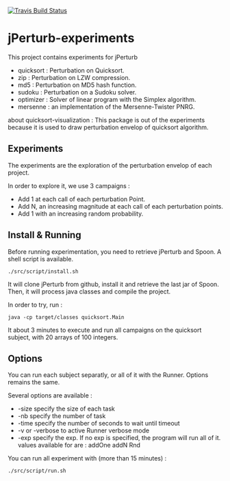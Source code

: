 [![Travis Build Status](https://api.travis-ci.org/Spirals-Team/jPerturb-experiments.svg?branch=master)](https://travis-ci.org/Spirals-Team/jPerturb-experiments)

# jPerturb-experiments

This project contains experiments for jPerturb

* quicksort : Perturbation on Quicksort.
* zip : Perturbation on LZW compression.
* md5 : Perturbation on MD5 hash function.
* sudoku : Perturbation on a Sudoku solver.
* optimizer : Solver of linear program with the Simplex algorithm.
* mersenne : an implementation of the Mersenne-Twister PNRG.

about quicksort-visualization :
This package is out of the experiments because it is used to draw perturbation envelop of quicksort algorithm.

## Experiments

The experiments are the exploration of the perturbation envelop of each project.

In order to explore it, we use 3 campaigns :

   * Add 1 at each call of each perturbation Point.
   * Add N, an increasing magnitude at each call of each perturbation points.
   * Add 1 with an increasing random probability.

## Install & Running

Before running experimentation, you need to retrieve jPerturb and Spoon. A shell script is available.

```
./src/script/install.sh
```

It will clone jPerturb from github, install it and retrieve the last jar of Spoon. Then, it will process java classes and compile the project.

In order to try, run :

```
java -cp target/classes quicksort.Main
```
It about 3 minutes to execute and run all campaigns on the quicksort subject, with 20 arrays of 100 integers.

## Options

You can run each subject separatly, or all of it with the Runner. Options remains the same.

Several options are available :
* -size <integer> specify the size of each task
* -nb <integer> specify the number of task
* -time <integer> specify the number of seconds to wait until timeout
* -v or -verbose to active Runner verbose mode
* -exp <exp> specify the exp. If no exp is specified, the program will run all of it. values available for <exp> are : addOne addN Rnd

You can run all experiment with (more than 15 minutes) :

```
./src/script/run.sh
```

